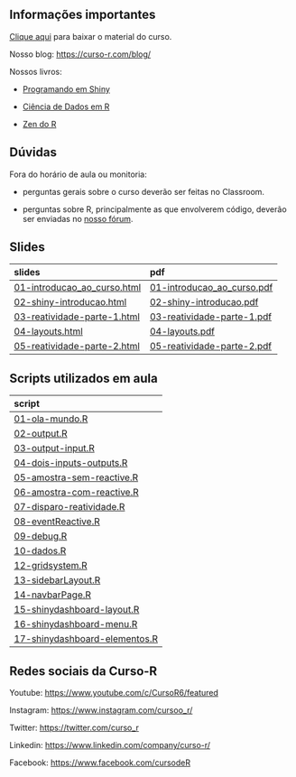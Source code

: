 
<!-- README.md is generated from README.Rmd. Please edit that file -->

## Informações importantes

[Clique
aqui](https://github.com/curso-r/main-dashboards/raw/master/material_do_curso.zip)
para baixar o material do curso.

Nosso blog: <https://curso-r.com/blog/>

Nossos livros:

-   [Programando em Shiny](http://programando-em-shiny.curso-r.com/)

-   [Ciência de Dados em R](https://livro.curso-r.com/)

-   [Zen do R](https://curso-r.github.io/zen-do-r/)

## Dúvidas

Fora do horário de aula ou monitoria:

-   perguntas gerais sobre o curso deverão ser feitas no Classroom.

-   perguntas sobre R, principalmente as que envolverem código, deverão
    ser enviadas no [nosso fórum](https://discourse.curso-r.com/).

## Slides

| slides                                                                                                      | pdf                                                                                                       |
|:------------------------------------------------------------------------------------------------------------|:----------------------------------------------------------------------------------------------------------|
| [01-introducao_ao_curso.html](https://curso-r.github.io/main-dashboards/slides/01-introducao_ao_curso.html) | [01-introducao_ao_curso.pdf](https://curso-r.github.io/main-dashboards/slides/01-introducao_ao_curso.pdf) |
| [02-shiny-introducao.html](https://curso-r.github.io/main-dashboards/slides/02-shiny-introducao.html)       | [02-shiny-introducao.pdf](https://curso-r.github.io/main-dashboards/slides/02-shiny-introducao.pdf)       |
| [03-reatividade-parte-1.html](https://curso-r.github.io/main-dashboards/slides/03-reatividade-parte-1.html) | [03-reatividade-parte-1.pdf](https://curso-r.github.io/main-dashboards/slides/03-reatividade-parte-1.pdf) |
| [04-layouts.html](https://curso-r.github.io/main-dashboards/slides/04-layouts.html)                         | [04-layouts.pdf](https://curso-r.github.io/main-dashboards/slides/04-layouts.pdf)                         |
| [05-reatividade-parte-2.html](https://curso-r.github.io/main-dashboards/slides/05-reatividade-parte-2.html) | [05-reatividade-parte-2.pdf](https://curso-r.github.io/main-dashboards/slides/05-reatividade-parte-2.pdf) |

## Scripts utilizados em aula

| script                                                                                                                                   |
|:-----------------------------------------------------------------------------------------------------------------------------------------|
| [01-ola-mundo.R](https://raw.githubusercontent.com/curso-r/202210-dashboards/main/pratica//01-ola-mundo.R)                               |
| [02-output.R](https://raw.githubusercontent.com/curso-r/202210-dashboards/main/pratica//02-output.R)                                     |
| [03-output-input.R](https://raw.githubusercontent.com/curso-r/202210-dashboards/main/pratica//03-output-input.R)                         |
| [04-dois-inputs-outputs.R](https://raw.githubusercontent.com/curso-r/202210-dashboards/main/pratica//04-dois-inputs-outputs.R)           |
| [05-amostra-sem-reactive.R](https://raw.githubusercontent.com/curso-r/202210-dashboards/main/pratica//05-amostra-sem-reactive.R)         |
| [06-amostra-com-reactive.R](https://raw.githubusercontent.com/curso-r/202210-dashboards/main/pratica//06-amostra-com-reactive.R)         |
| [07-disparo-reatividade.R](https://raw.githubusercontent.com/curso-r/202210-dashboards/main/pratica//07-disparo-reatividade.R)           |
| [08-eventReactive.R](https://raw.githubusercontent.com/curso-r/202210-dashboards/main/pratica//08-eventReactive.R)                       |
| [09-debug.R](https://raw.githubusercontent.com/curso-r/202210-dashboards/main/pratica//09-debug.R)                                       |
| [10-dados.R](https://raw.githubusercontent.com/curso-r/202210-dashboards/main/pratica//10-dados.R)                                       |
| [12-gridsystem.R](https://raw.githubusercontent.com/curso-r/202210-dashboards/main/pratica//12-gridsystem.R)                             |
| [13-sidebarLayout.R](https://raw.githubusercontent.com/curso-r/202210-dashboards/main/pratica//13-sidebarLayout.R)                       |
| [14-navbarPage.R](https://raw.githubusercontent.com/curso-r/202210-dashboards/main/pratica//14-navbarPage.R)                             |
| [15-shinydashboard-layout.R](https://raw.githubusercontent.com/curso-r/202210-dashboards/main/pratica//15-shinydashboard-layout.R)       |
| [16-shinydashboard-menu.R](https://raw.githubusercontent.com/curso-r/202210-dashboards/main/pratica//16-shinydashboard-menu.R)           |
| [17-shinydashboard-elementos.R](https://raw.githubusercontent.com/curso-r/202210-dashboards/main/pratica//17-shinydashboard-elementos.R) |

## Redes sociais da Curso-R

Youtube: <https://www.youtube.com/c/CursoR6/featured>

Instagram: <https://www.instagram.com/cursoo_r/>

Twitter: <https://twitter.com/curso_r>

Linkedin: <https://www.linkedin.com/company/curso-r/>

Facebook: <https://www.facebook.com/cursodeR>
